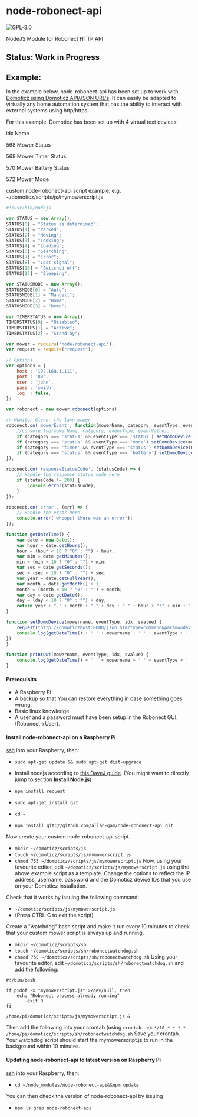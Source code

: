 # node-robonect-api
[![GPL-3.0](https://img.shields.io/badge/license-GPL-blue.svg)]()

NodeJS Module for Robonect HTTP API 

## Status: Work in Progress

## Example:

In the example below, node-robonect-api has been set up to work with [Domoticz using Domoticz API/JSON URL's](https://www.domoticz.com/wiki/Domoticz_API/JSON_URL's). It can easily be adapted to virtually any home automation system that has the ability to interact with external systems using http/https.

For this example, Domoticz has been set up with 4 virtual text devices:

idx	Name

568	Mower Status

569	Mower Timer Status

570	Mower Battery Status

572	Mower Mode

custom node-robonect-api script example, e.g. ~/domoticz/scripts/js/mymowerscript.js
```javascript
#!/usr/bin/nodejs

var STATUS = new Array();
STATUS[0] = "Status is determined";
STATUS[1] = "Parked";
STATUS[2] = "Moving";
STATUS[3] = "Looking";
STATUS[4] = "Loading";
STATUS[5] = "Searching";
STATUS[7] = "Error";
STATUS[8] = "Lost signal";
STATUS[16] = "Switched off";
STATUS[17] = "Sleeping";

var STATUSMODE = new Array();
STATUSMODE[0] = "Auto";
STATUSMODE[1] = "Manuell";
STATUSMODE[2] = "Home";
STATUSMODE[3] = "Demo";

var TIMERSTATUS = new Array();
TIMERSTATUS[0] = "Disabled";
TIMERSTATUS[1] = "Active";
TIMERSTATUS[2] = "Stand by";

var mower = require('node-robonect-api');
var request = require("request");

// Options:
var options = {
	host : '192.168.1.111',
	port : '80',
	user : 'john',
	pass : 'smith',
	log  : false,
};

var robonect = new mower.robonect(options);

// Monitor Glenn, the lawn mower
robonect.on('mowerEvent', function(mowerName, category, eventType, eventValue) {
	//console.log(mowerName, category, eventType, eventValue);
	if (category === 'status' && eventType === 'status') setDomoDevice(mowerName, eventType, 568, STATUS[eventValue])
	if (category === 'status' && eventType === 'mode') setDomoDevice(mowerName, eventType, 572, STATUSMODE[eventValue])
	if (category === 'timer' && eventType === 'status') setDomoDevice(mowerName, eventType, 569, TIMERSTATUS[eventValue])
	if (category === 'status' && eventType === 'battery') setDomoDevice(mowerName, eventType, 570, eventValue)
});

robonect.on('responseStatusCode', (statusCode) => {
	// Handle the response status code here
	if (statusCode != 200) {
		console.error(statusCode);
	}
});

robonect.on('error', (err) => {
	// Handle the error here.  
	console.error('whoops! there was an error');
});

function getDateTime() {
	var date = new Date();
	var hour = date.getHours();
	hour = (hour < 10 ? "0" : "") + hour;
	var min = date.getMinutes();
	min = (min < 10 ? "0" : "") + min;
	var sec = date.getSeconds();
	sec = (sec < 10 ? "0" : "") + sec;
	var year = date.getFullYear();
	var month = date.getMonth() + 1;
	month = (month < 10 ? "0" : "") + month;
	var day = date.getDate();
	day = (day < 10 ? "0" : "") + day;
	return year + "-" + month + "-" + day + " " + hour + ":" + min + ":" + sec;
}

function setDomoDevice(mowername, eventType, idx, sValue) {
	request("http://domoticzhost:8080/json.htm?type=command&param=udevice&nvalue=0&idx=" + idx + "&svalue=" + sValue, function(error, response, body) {
	console.log(getDateTime() + ' ' + mowername + ' ' + eventType + ' ' + idx + ' ' + sValue);
})
}

function printOut(mowername, eventType, idx, sValue) {
	console.log(getDateTime() + ' ' + mowername + ' ' + eventType + ' ' + idx + ' ' + sValue);
}

```

#### Prerequisits
* A Raspberry Pi 
* A backup so that You can restore everything in case something goes wrong.
* Basic linux knowledge.
* A user and a password must have been setup in the Robonect GUI, (Robonect->User).

#### Install node-robonect-api on a Raspberry Pi 

[ssh](https://www.raspberrypi.org/documentation/remote-access/ssh/) into your Raspberry, then:
* `sudo apt-get update && sudo apt-get dist-upgrade`
* install nodejs according to [this DaveJ guide](http://thisdavej.com/beginners-guide-to-installing-node-js-on-a-raspberry-pi/). (You might want to directly jump to section **Install Node.js**)

* `npm install request`
* `sudo apt-get install git`
* `cd ~`
* `npm install git://github.com/allan-gam/node-robonect-api.git`

Now create your custom node-robonect-api script.
* `mkdir ~/domoticz/scripts/js`
* `touch ~/domoticz/scripts/js/mymowerscript.js`
* `chmod 755 ~/domoticz/scripts/js/mymowerscript.js`
Now, using your favourite editor, edit `~/domoticz/scripts/js/mymowerscript.js` using the above example script as a template. Change the options to reflect the IP address, username, password and the Domoticz device IDs that you use on your Domoticz installation.

Check that it works by issuing the following command:
* `~/domoticz/scripts/js/mymowerscript.js`
* (Press CTRL-C to exit the script)

Create a "watchdog" bash script and make it run every 10 minutes to check that your custom mower script is always up and running.
* `mkdir ~/domoticz/scripts/sh`
* `touch ~/domoticz/scripts/sh/robonectwatchdog.sh`
* `chmod 755 ~/domoticz/scripts/sh/robonectwatchdog.sh`
Using your favourite editor, edit `~/domoticz/scripts/sh/robonectwatchdog.sh` and add the following:
```
#!/bin/bash

if pidof -x "mymowerscript.js" >/dev/null; then
    echo "Robonect process already running"
		exit 0
fi

/home/pi/domoticz/scripts/js/mymowerscript.js &
```
Then add the following into your crontab (using `crontab -e`):
`*/10 * * * * /home/pi/domoticz/scripts/sh/robonectwatchdog.sh`
Save your crontab. Your watchdog script should start the mymowerscript.js to run in the background within 10 minutes.


#### Updating node-robonect-api to latest version on Raspberry Pi 

[ssh](https://www.raspberrypi.org/documentation/remote-access/ssh/) into your Raspberry, then:
* `cd ~/node_modules/node-robonect-api&&npm update`

You can then check the version of node-robonect-api by issuing

* `npm ls|grep node-robonect-api`

